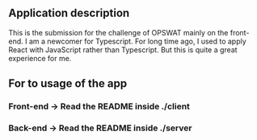## Application description

This is the submission for the challenge of OPSWAT mainly on the front-end.
I am a newcomer for Typescript. For long time ago, I used to apply React with JavaScript rather than Typescript. But this is quite a great experience for me.

## For to usage of the app

### Front-end -> Read the README inside ./client

### Back-end -> Read the README inside ./server
